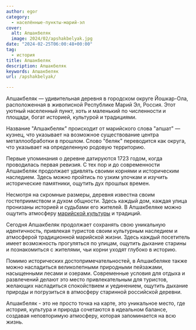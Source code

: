 ```yaml
---
author: egor
category:
  - населённые-пункты-марий-эл
cover:
  alt: Апшакбеляк
  image: 2024/02/apshakbelyak.jpg
date: "2024-02-25T06:00:48+00:00"
tag:
  - история
title: Апшакбеляк
description: Апшакбеляк
keywords: Апшакбеляк
url: /apshakbelyak/

---
```

Апшакбеляк — удивительная деревня в городском округе Йошкар-Ола, расположенная в живописной Республике Марий Эл, Россия. Этот уютный населенный пункт, хоть и маленький по численности и площади, богат историей, культурой и традициями.

Название "Апшакбеляк" происходит от марийского слова "апшат" — кузнец, что указывает на возможное существование центра металлообработки в прошлом. Слово "беляк" переводится как округа, что указывает на определенную родовую территорию.

Первые упоминания о деревне датируются 1723 годом, когда проводилась первая ревизия. С тех пор и до современности Апшакбеляк продолжает удивлять своими корнями и историческим наследием. Здесь можно пройтись по узким улочкам и изучить исторические памятники, ощутить дух прошлых времен.

Несмотря на скромные размеры, деревня известна своим гостеприимством и духом общности. Здесь каждый дом, каждая улица пронизаны историей и судьбами его жителей. В Апшакбеляке можно ощутить атмосферу [марийской культуры](/shorykjol/) и традиций.

Сегодня Апшакбеляк продолжает сохранять свою уникальную идентичность, привлекая туристов своим культурным наследием и атмосферой традиционной марийской жизни. Здесь каждый посетитель имеет возможность прогуляться по улицам, ощутить дыхание старины и познакомиться с жителями, чьи корни уходят глубоко в историю.

Помимо исторических достопримечательностей, в Апшакбеляке также можно насладиться великолепными природными пейзажами, насыщенными лесами и озерами. Современные условия для отдыха и развлечений делают это место привлекательным для туристов, желающих насладиться спокойствием и уединением, ощутить дыхание природы и погрузиться в атмосферу старинной российской деревни.

Апшакбеляк \- это не просто точка на карте, это уникальное место, где история, культура и природа сочетаются в идеальном балансе, создавая неповторимую атмосферу, которая запоминается на всю жизнь.
